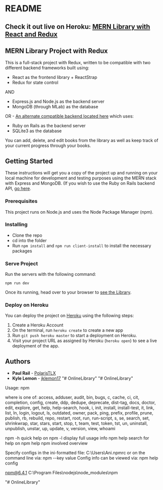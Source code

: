 # README

## Check it out live on Heroku: [MERN Library with React and Redux](https://mern-stack-book-library.herokuapp.com/)

## MERN Library Project with Redux

This is a full-stack project with Redux, written to be compatible with two different backend frameworks built using:

* React as the frontend library + ReactStrap
* Redux for state control

AND

* Express.js and Node.js as the backend server
* MongoDB (through MLab) as the database

OR - [An alternate compatible backend located here](https://github.com/jklemon17/book-library-api) which uses:

* Ruby on Rails as the backend server
* SQLite3 as the database



You can add, delete, and edit books from the library as well as keep track of your current progress through your books.

## Getting Started

These instructions will get you a copy of the project up and running on your local machine for development and testing purposes using the MERN stack with Express and MongoDB.  (If you wish to use the Ruby on Rails backend API, [go here](https://github.com/jklemon17/book-library-api).

### Prerequisites

This project runs on Node.js and uses the Node Package Manager (npm).

### Installing

* Clone the repo
* cd into the folder
* Run `npm install` and `npm run client-install` to install the necessary packages

### Serve Project

Run the servers with the following command:

```
npm run dev
```

Once its running, head over to your browser to [see the Library](http://localhost:3000/).

### Deploy on Heroku

You can deploy the project on [Heroku](https://www.heroku.com/) using the following steps:

1. Create a Heroku Account
2. On the terminal, run `heroku create` to create a new app
3. Run `git push heroku master` to start a deployment on Heroku.
4. Visit your project URL as assigned by Heroku (`heroku open`) to see a live deployment of the app.


## Authors

* **Paul Rail** - [PolarisTLX](https://github.com/PolarisTLX)
* **Kyle Lemon** - [jklemon17](https://github.com/jklemon17)
"# OnlineLibrary"  "# OnlineLibrary" 

Usage: npm <command>

where <command> is one of:
    access, adduser, audit, bin, bugs, c, cache, ci, cit,
    completion, config, create, ddp, dedupe, deprecate,
    dist-tag, docs, doctor, edit, explore, get, help,
    help-search, hook, i, init, install, install-test, it, link,
    list, ln, login, logout, ls, outdated, owner, pack, ping,
    prefix, profile, prune, publish, rb, rebuild, repo, restart,
    root, run, run-script, s, se, search, set, shrinkwrap, star,
    stars, start, stop, t, team, test, token, tst, un,
    uninstall, unpublish, unstar, up, update, v, version, view,
    whoami

npm <command> -h  quick help on <command>
npm -l            display full usage info
npm help <term>   search for help on <term>
npm help npm      involved overview

Specify configs in the ini-formatted file:
    C:\Users\Ani\.npmrc
or on the command line via: npm <command> --key value
Config info can be viewed via: npm help config

npm@6.4.1 C:\Program Files\nodejs\node_modules\npm

"# OnlineLibrary" 
